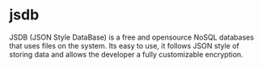 # jsdb
JSDB (JSON Style DataBase) is a free and opensource NoSQL databases that uses files on the system. Its easy to use, it follows JSON style of storing data and allows the developer a fully customizable encryption. 
